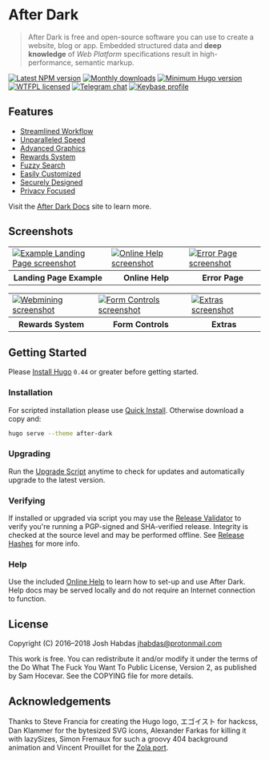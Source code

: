 # After Dark

> After Dark is free and open-source software you can use to create a website, blog or app. Embedded structured data and <b>deep knowledge</b> of <i>Web Platform</i> specifications result in high-performance, semantic markup.

[![Latest NPM version](https://img.shields.io/npm/v/after-dark.svg?style=flat-square)](https://www.npmjs.com/package/after-dark)
[![Monthly downloads](https://img.shields.io/npm/dm/after-dark.svg?style=flat-square)](https://www.npmjs.com/package/after-dark)
[![Minimum Hugo version](https://img.shields.io/badge/hugo->%3D%200.44-FF4088.svg?style=flat-square)](https://gohugo.io)
[![WTFPL licensed](https://img.shields.io/npm/l/after-dark.svg?style=flat-square&longCache=true)](https://git.habd.as/comfusion/after-dark/src/branch/master/COPYING)
[![Telegram chat](https://img.shields.io/badge/chat-telegram-32AFED.svg?style=flat-square&longCache=true)](https://t.me/comfusion)
[![Keybase profile](https://img.shields.io/badge/pm-keybase-4c8eff.svg?style=flat-square&longCache=true)](https://keybase.io/jhabdas)

## Features

- [Streamlined Workflow](https://after-dark.habd.as/#feature-workflow)
- [Unparalleled Speed](https://after-dark.habd.as/#feature-speed)
- [Advanced Graphics](https://after-dark.habd.as/#feature-graphics)
- [Rewards System](https://after-dark.habd.as/#feature-rewards)
- [Fuzzy Search](https://after-dark.habd.as/#feature-search)
- [Easily Customized](https://after-dark.habd.as/#feature-customize)
- [Securely Designed](https://after-dark.habd.as/#feature-security)
- [Privacy Focused](https://after-dark.habd.as/#feature-privacy)

Visit the [After Dark Docs](https://after-dark.habd.as) site to learn more.

## Screenshots

<table role="presentation">
  <tr>
    <td>
      <a target="_blank" href="https://after-dark.habd.as/images/screenshots/example-landing-page-fs8.png">
        <img alt="Example Landing Page screenshot" src="https://after-dark.habd.as/images/screenshots/example-landing-page-fs8.png">
      </a>
    </td>
    <td>
      <a target="_blank" href="https://after-dark.habd.as/images/screenshots/feature-online-help-fs8.png">
        <img alt="Online Help screenshot" src="https://after-dark.habd.as/images/screenshots/feature-online-help-fs8.png">
      </a>
    </td>
    <td>
      <a target="_blank" href="https://after-dark.habd.as/images/screenshots/feature-error-page-fs8.png">
        <img alt="Error Page screenshot" src="https://after-dark.habd.as/images/screenshots/feature-error-page-fs8.png">
      </a>
    </td>
  </tr>
  <tr>
    <th scope="col">Landing Page Example</th>
    <th scope="col">Online Help</th>
    <th scope="col">Error Page</th>
  </tr>
</table>

<table role="presentation">
  <tr>
    <td>
      <a target="_blank" href="https://after-dark.habd.as/images/screenshots/module-toxic-swamp-fs8.png">
        <img alt="Webmining screenshot" src="https://after-dark.habd.as/images/screenshots/module-toxic-swamp-fs8.png">
      </a>
    </td>
    <td>
      <a target="_blank" href="https://after-dark.habd.as/images/screenshots/shortcode-button-fs8.png">
        <img alt="Form Controls screenshot" src="https://after-dark.habd.as/images/screenshots/shortcode-button-fs8.png">
      </a>
    </td>
    <td>
      <a target="_blank" href="https://after-dark.habd.as/images/screenshots/extra-high-tea-fs8.png">
        <img alt="Extras screenshot" src="https://after-dark.habd.as/images/screenshots/extra-high-tea-fs8.png">
      </a>
    </td>
  </tr>
  <tr>
    <th scope="col">Rewards System</th>
    <th scope="col">Form Controls</th>
    <th scope="col">Extras</th>
  </tr>
</table>

## Getting Started

Please [Install Hugo](https://gohugo.io/getting-started/installing) `0.44` or greater before getting started.

### Installation

For scripted installation please use [Quick Install](https://after-dark.habd.as/feature/quick-install/). Otherwise download a copy and:

```sh
hugo serve --theme after-dark
```

### Upgrading

Run the [Upgrade Script](https://after-dark.habd.as/feature/upgrade-script/) anytime to check for updates and automatically upgrade to the latest version.

### Verifying

If installed or upgraded via script you may use the [Release Validator](https://after-dark.habd.as/validate/) to verify you're running a PGP-signed and SHA-verified release. Integrity is checked at the source level and may be performed offline. See [Release Hashes](https://after-dark.habd.as/feature/release-hashes/) for more info.

### Help

Use the included [Online Help](https://after-dark.habd.as/feature/online-help/) to learn how to set-up and use After Dark. Help docs may be served locally and do not require an Internet connection to function.

## License

Copyright (C) 2016–2018 Josh Habdas <jhabdas@protonmail.com>

This work is free. You can redistribute it and/or modify it under the
terms of the Do What The Fuck You Want To Public License, Version 2,
as published by Sam Hocevar. See the COPYING file for more details.

## Acknowledgements

Thanks to Steve Francia for creating the Hugo logo, エゴイスト for hackcss, Dan Klammer for the bytesized SVG icons, Alexander Farkas for killing it with lazySizes, Simon Fremaux for such a groovy 404 background animation and Vincent Prouillet for the [Zola port](https://www.getzola.org/themes/after-dark/).

